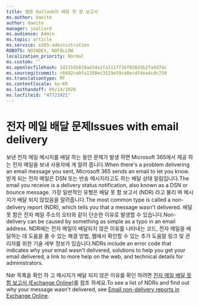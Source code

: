 ```yaml
---
title: 웹용 Outlook의 배달 못 함 보고서
ms.author: daeite
author: daeite
manager: joallard
ms.audience: Admin
ms.topic: article
ms.service: o365-administration
ROBOTS: NOINDEX, NOFOLLOW
localization_priority: Normal
ms.custom: ''
ms.openlocfilehash: 1d2155b819ad34e1fa311ff16f038d3b2fa0d7dc
ms.sourcegitcommit: c6692ce0fa1358ec3529e59ca0ecdfdea4cdc759
ms.translationtype: MT
ms.contentlocale: ko-KR
ms.lasthandoff: 09/14/2020
ms.locfileid: "47721921"
---
```

# <a name="issues-with-email-delivery"></a><span data-ttu-id="c1cf5-102">전자 메일 배달 문제</span><span class="sxs-lookup"><span data-stu-id="c1cf5-102">Issues with email delivery</span></span>

<span data-ttu-id="c1cf5-103">보낸 전자 메일 메시지를 배달 하는 동안 문제가 발생 하면 Microsoft 365에서 제공 하는 전자 메일을 보내 사용자에 게 알려 줍니다.</span><span class="sxs-lookup"><span data-stu-id="c1cf5-103">When there's a problem delivering an email message you sent, Microsoft 365 sends an email to let you know.</span></span> <span data-ttu-id="c1cf5-104">받게 되는 전자 메일은 DSN 또는 반송 메시지라고도 하는 배달 상태 알림입니다.</span><span class="sxs-lookup"><span data-stu-id="c1cf5-104">The email you receive is a delivery status notification, also known as a DSN or bounce message.</span></span> <span data-ttu-id="c1cf5-105">가장 일반적인 유형은 배달 못 함 보고서 (NDR) 라고 불리 며 메시지가 배달 되지 않았음을 알려줍니다.</span><span class="sxs-lookup"><span data-stu-id="c1cf5-105">The most common type is called a non-delivery report (NDR), which tells you that a message wasn't delivered.</span></span> <span data-ttu-id="c1cf5-106">배달 못 함은 전자 메일 주소의 오타와 같이 단순한 이유로 발생할 수 있습니다.</span><span class="sxs-lookup"><span data-stu-id="c1cf5-106">Non-delivery can be caused by something as simple as a typo in an email address.</span></span> <span data-ttu-id="c1cf5-107">NDR에는 전자 메일이 배달되지 않은 이유를 나타내는 코드, 전자 메일을 배달하는 데 도움을 줄 수 있는 해결 방법, 웹에서 확인할 수 있는 추가 도움말 링크 및 관리자를 위한 기술 세부 정보가 있습니다.</span><span class="sxs-lookup"><span data-stu-id="c1cf5-107">NDRs include an error code that indicates why your email wasn't delivered, solutions to help you get your email delivered, a link to more help on the web, and technical details for administrators.</span></span>

<span data-ttu-id="c1cf5-108">Ndr 목록을 확인 하 고 메시지가 배달 되지 않은 이유를 확인 하려면 [전자 메일 배달 못 함 보고서 (Exchange Online)](https://docs.microsoft.com/exchange/mail-flow-best-practices/non-delivery-reports-in-exchange-online/non-delivery-reports-in-exchange-online)를 참조 하세요.</span><span class="sxs-lookup"><span data-stu-id="c1cf5-108">To see a list of NDRs and find out why your message wasn't delivered, see [Email non-delivery reports in Exchange Online](https://docs.microsoft.com/exchange/mail-flow-best-practices/non-delivery-reports-in-exchange-online/non-delivery-reports-in-exchange-online).</span></span>